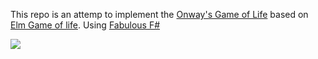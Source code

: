 This repo is an attemp to implement the [Onway's Game of Life](https://en.wikipedia.org/wiki/Conway%27s_Game_of_Life) based on [Elm Game of life](https://github.com/jovaneyck/elm-GameOfLife). Using [Fabulous F# ](https://github.com/fsprojects/Fabulous)

![](game-of-life.gif)
